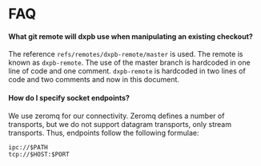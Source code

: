 # FAQ

#### What git remote will dxpb use when manipulating an existing checkout?

The reference `refs/remotes/dxpb-remote/master` is used. The remote is known as
`dxpb-remote`. The use of the master branch is hardcoded in one line of code
and one comment. `dxpb-remote` is hardcoded in two lines of code and two
comments and now in this document.

#### How do I specify socket endpoints?

We use zeromq for our connectivity. Zeromq defines a number of transports, but
we do not support datagram transports, only stream transports. Thus, endpoints
follow the following formulae:

```
ipc://$PATH
tcp://$HOST:$PORT
```
